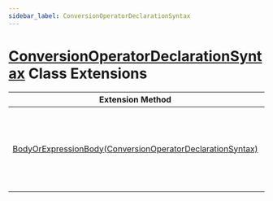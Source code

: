 ```yaml
---
sidebar_label: ConversionOperatorDeclarationSyntax
---
```


# [ConversionOperatorDeclarationSyntax](https://docs.microsoft.com/en-us/dotnet/api/microsoft.codeanalysis.csharp.syntax.conversionoperatordeclarationsyntax) Class Extensions

| Extension Method | Summary |
| ---------------- | ------- |
| [BodyOrExpressionBody(ConversionOperatorDeclarationSyntax)](../../../../Roslynator/CSharp/SyntaxExtensions/BodyOrExpressionBody/index.md#2593258085) | Returns conversion operator body or an expression body if the body is null\. |


